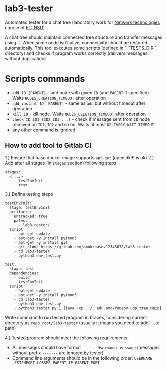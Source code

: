 # lab3-tester
Automated tester for a chat tree (laboratory work for [Network technologies](http://fit.ippolitov.me/CN_2/2019/3.html) course of [FIT NSU](https://www.nsu.ru/n/information-technologies-department/))

A chat tree should maintain connected tree structure and transfer messages using it. When some node isn't alive, connectivity should be restored automatically.
This tool executes some scripts (defined in ````TESTS_DIR``` directory) and checks if program works correctly (delivers messages, without duplication)

# Scripts commands
* ```add ID [PARENT]``` - add node with given ```ID``` (and ```PARENT``` if specified). Waits ```NODES_CREATION_TIMEOUT``` after operation
* ```add_instant ID [PARENT]``` - same as ```add``` but without timeout after operation
* ```kill ID``` - kill node. Waits ```NODES_DELETION_TIMEOUT``` after operation
* ```check ID ID1 [ID2 ID3 ...]``` - check if message sent from ```ID``` node received on ```ID1```, ```ID2``` and so on. Waits at most ```DELIVERY_WAIT_TIMEOUT```
* any other command is ignored

## How to add tool to Gitlab CI
1.) Ensure that base docker image supports ```apt-get``` (openjdk:9 is ok)
2.) Add after all stages (in ```stages``` section) following steps

````
stages:
  <....>
    - testEnvInit
    - test
````

3.) Define testing steps


````
testEnvInit:  
  stage: testEnvInit  
  artifacts:  
    untracked: true  
    paths:   
      - lab3-tester/  
  script:  
    - apt-get update  
    - apt-get -y install python3  
    - apt-get -y install git  
    - git clone https://github.com/amokrousov12345678/lab3-tester  
    - cd lab3-tester  
    - python3 env_test.py  

test:  
  stage: test  
  dependencies:  
    - build  
    - testEnvInit  
  script:  
    - apt-get update  
    - apt-get -y install python3  
    - cd lab3-tester  
    - python3 env_test.py  
    - python3 tester.py 1 {java -cp ../  edu.amokrousov.udp_tree.Main}  
````
Write command to run tested program in braces, considering current directory as ```repo_root/lab3-tester``` (usually it means you need to add ```..``` to path)

4.) Tested program should meet the following requirements:  
* All messages should have format ```-------Username: message``` (messages without prefix ```-------``` are ignored by tester)
* Command line arguments should be in the following order: ```USERNAME LISTENPORT LOSSES PARENT_IP PARENT_PORT```
